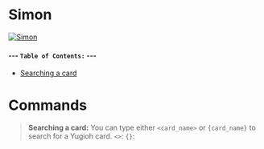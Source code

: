 # Simon

[![Simon](http://i.imgur.com/OPU9N1O.png)](https://nodesource.com/products/nsolid)

#### --- **`Table of Contents:`** ---
- [Searching a card](#**`Commands`**)

# Commands
>**Searching a card:**
You can type either `<card_name>` or `{card_name}` to search for a Yugioh card.
`<>`:
`{}`:
